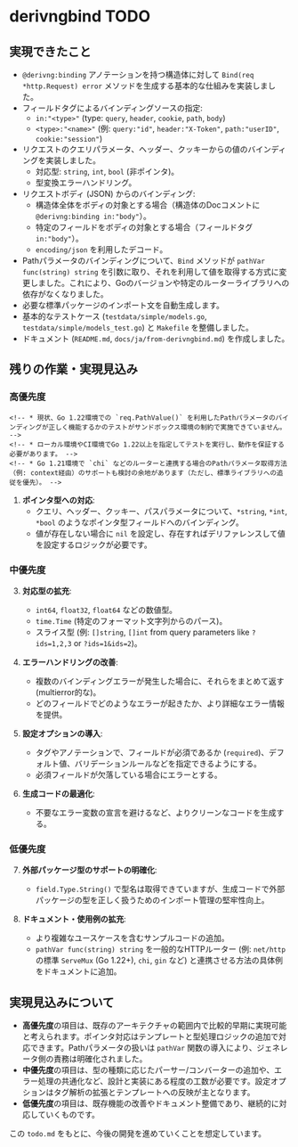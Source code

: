 # derivngbind TODO

## 実現できたこと

-   `@derivng:binding` アノテーションを持つ構造体に対して `Bind(req *http.Request) error` メソッドを生成する基本的な仕組みを実装しました。
-   フィールドタグによるバインディングソースの指定:
    -   `in:"<type>"` (type: `query`, `header`, `cookie`, `path`, `body`)
    -   `<type>:"<name>"` (例: `query:"id"`, `header:"X-Token"`, `path:"userID"`, `cookie:"session"`)
-   リクエストのクエリパラメータ、ヘッダー、クッキーからの値のバインディングを実装しました。
    -   対応型: `string`, `int`, `bool` (非ポインタ)。
    -   型変換エラーハンドリング。
-   リクエストボディ (JSON) からのバインディング:
    -   構造体全体をボディの対象とする場合（構造体のDocコメントに `@derivng:binding in:"body"`）。
    -   特定のフィールドをボディの対象とする場合（フィールドタグ `in:"body"`）。
    -   `encoding/json` を利用したデコード。
-   Pathパラメータのバインディングについて、`Bind` メソッドが `pathVar func(string) string` を引数に取り、それを利用して値を取得する方式に変更しました。これにより、Goのバージョンや特定のルーターライブラリへの依存がなくなりました。
-   必要な標準パッケージのインポート文を自動生成します。
-   基本的なテストケース (`testdata/simple/models.go`, `testdata/simple/models_test.go`) と `Makefile` を整備しました。
-   ドキュメント (`README.md`, `docs/ja/from-derivngbind.md`) を作成しました。

## 残りの作業・実現見込み

### 高優先度

<!-- 1. Pathパラメータ処理の完全なテスト: (この項目は pathVar func の導入により達成または性質が変化しました) -->
    <!-- * 現状、Go 1.22環境での `req.PathValue()` を利用したPathパラメータのバインディングが正しく機能するかのテストがサンドボックス環境の制約で実施できていません。 -->
    <!-- * ローカル環境やCI環境でGo 1.22以上を指定してテストを実行し、動作を保証する必要があります。 -->
    <!-- * Go 1.21環境で `chi` などのルーターと連携する場合のPathパラメータ取得方法（例: context経由）のサポートも検討の余地があります（ただし、標準ライブラリへの追従を優先）。 -->

1.  **ポインタ型への対応**:
    *   クエリ、ヘッダー、クッキー、パスパラメータについて、`*string`, `*int`, `*bool` のようなポインタ型フィールドへのバインディング。
    *   値が存在しない場合に `nil` を設定し、存在すればデリファレンスして値を設定するロジックが必要です。

### 中優先度

3.  **対応型の拡充**:
    *   `int64`, `float32`, `float64` などの数値型。
    *   `time.Time` (特定のフォーマット文字列からのパース)。
    *   スライス型 (例: `[]string`, `[]int` from query parameters like `?ids=1,2,3` or `?ids=1&ids=2`)。

4.  **エラーハンドリングの改善**:
    *   複数のバインディングエラーが発生した場合に、それらをまとめて返す (multierror的な)。
    *   どのフィールドでどのようなエラーが起きたか、より詳細なエラー情報を提供。

5.  **設定オプションの導入**:
    *   タグやアノテーションで、フィールドが必須であるか (`required`)、デフォルト値、バリデーションルールなどを指定できるようにする。
    *   必須フィールドが欠落している場合にエラーとする。

6.  **生成コードの最適化**:
    *   不要なエラー変数の宣言を避けるなど、よりクリーンなコードを生成する。

### 低優先度

7.  **外部パッケージ型のサポートの明確化**:
    *   `field.Type.String()` で型名は取得できていますが、生成コードで外部パッケージの型を正しく扱うためのインポート管理の堅牢性向上。

8.  **ドキュメント・使用例の拡充**:
    *   より複雑なユースケースを含むサンプルコードの追加。
    *   `pathVar func(string) string` を一般的なHTTPルーター (例: `net/http` の標準 `ServeMux` (Go 1.22+), `chi`, `gin` など) と連携させる方法の具体例をドキュメントに追加。

## 実現見込みについて

-   **高優先度**の項目は、既存のアーキテクチャの範囲内で比較的早期に実現可能と考えられます。ポインタ対応はテンプレートと型処理ロジックの追加で対応できます。Pathパラメータの扱いは `pathVar` 関数の導入により、ジェネレータ側の責務は明確化されました。
-   **中優先度**の項目は、型の種類に応じたパーサー/コンバーターの追加や、エラー処理の共通化など、設計と実装にある程度の工数が必要です。設定オプションはタグ解析の拡張とテンプレートへの反映が主となります。
-   **低優先度**の項目は、既存機能の改善やドキュメント整備であり、継続的に対応していくものです。

この `todo.md` をもとに、今後の開発を進めていくことを想定しています。

